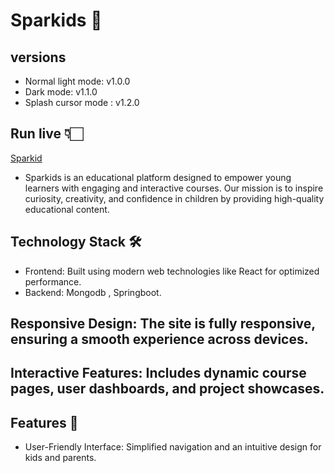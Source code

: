 # Sparkids 🌟

## versions
- Normal light mode: v1.0.0
- Dark mode: v1.1.0
- Splash cursor mode : v1.2.0

## Run live 👇🏻
[Sparkid](https://AmullyaPatil.github.io/Sparkids)

- Sparkids is an educational platform designed to empower young learners with engaging and 
interactive courses. Our mission is to inspire curiosity, creativity, 
and confidence in children by providing high-quality educational content.

## Technology Stack 🛠
- Frontend: Built using modern web technologies like React for optimized performance.
- Backend: Mongodb , Springboot.

## Responsive Design: The site is fully responsive, ensuring a smooth experience across devices.
## Interactive Features: Includes dynamic course pages, user dashboards, and project showcases.

## Features 🚀
- User-Friendly Interface: Simplified navigation and an intuitive design for kids and parents.